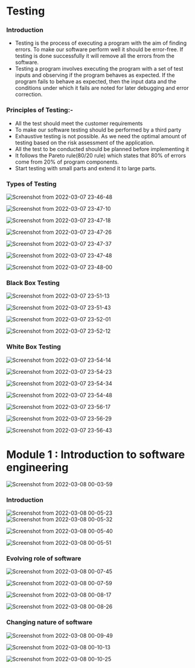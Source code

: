 # Testing

### Introduction
* Testing is the process of executing a program with the aim of finding errors. To make our software perform well it should be error-free. If testing is done successfully it will remove all the errors from the software. 
* Testing a program involves executing the program with a set of test inputs and observing if the program behaves as expected. If the program fails to behave as expected, then the input data and the conditions under which it fails are noted for later debugging and error correction.


### Principles of Testing:-
* All the test should meet the customer requirements 
* To make our software testing should be performed by a third party 
* Exhaustive testing is not possible. As we need the optimal amount of testing based on the risk assessment of the application. 
* All the test to be conducted should be planned before implementing it 
* It follows the Pareto rule(80/20 rule) which states that 80% of errors come from 20% of program components. 
* Start testing with small parts and extend it to large parts. 

### Types of Testing

![Screenshot from 2022-03-07 23-46-48](https://user-images.githubusercontent.com/42698268/157093973-f1c8f0e4-aa6a-4f29-a75f-7b068c0fcd2c.png)

![Screenshot from 2022-03-07 23-47-10](https://user-images.githubusercontent.com/42698268/157093991-7c838e83-16c2-41e1-8e12-b16cae88779b.png)

![Screenshot from 2022-03-07 23-47-18](https://user-images.githubusercontent.com/42698268/157094008-f26fd238-47aa-4136-ac04-17a156ce83ba.png)

![Screenshot from 2022-03-07 23-47-26](https://user-images.githubusercontent.com/42698268/157094016-36ed31d9-8486-4059-bb60-63405d8c13f3.png)

![Screenshot from 2022-03-07 23-47-37](https://user-images.githubusercontent.com/42698268/157094042-e1e4e570-7d7a-4930-a125-c8626fee43ac.png)

![Screenshot from 2022-03-07 23-47-48](https://user-images.githubusercontent.com/42698268/157094052-9b0e25f2-0440-47cc-968e-15ca5d8b29b5.png)

![Screenshot from 2022-03-07 23-48-00](https://user-images.githubusercontent.com/42698268/157094057-c97b5567-f0df-4ad7-baef-8dd5069a8aec.png)

### Black Box Testing


![Screenshot from 2022-03-07 23-51-13](https://user-images.githubusercontent.com/42698268/157094586-d3619119-1f0c-47e2-a7b7-85e7763cb25f.png)


![Screenshot from 2022-03-07 23-51-43](https://user-images.githubusercontent.com/42698268/157094592-7580ed7d-4c7c-4fdc-8d22-a44b4e67921a.png)


![Screenshot from 2022-03-07 23-52-01](https://user-images.githubusercontent.com/42698268/157094606-c3fa21bf-7941-4366-908b-3fac7bf4986c.png)

![Screenshot from 2022-03-07 23-52-12](https://user-images.githubusercontent.com/42698268/157094620-d65bda2d-5d56-4fcf-91ab-d1955cee974c.png)

### White Box Testing
![Screenshot from 2022-03-07 23-54-14](https://user-images.githubusercontent.com/42698268/157094936-0defabcd-5a9d-4f6e-a36c-4438f16f41dd.png)

![Screenshot from 2022-03-07 23-54-23](https://user-images.githubusercontent.com/42698268/157094939-e6b2a9b2-6d89-4aef-8157-bfa5a2213092.png)

![Screenshot from 2022-03-07 23-54-34](https://user-images.githubusercontent.com/42698268/157094943-017bd5d0-92f2-44f5-98c3-91d9733da476.png)

![Screenshot from 2022-03-07 23-54-48](https://user-images.githubusercontent.com/42698268/157094977-fb6ed6d9-1e07-48ab-ad3b-fa15ce14e150.png)


![Screenshot from 2022-03-07 23-56-17](https://user-images.githubusercontent.com/42698268/157095183-d8ecaa2b-e6d5-491d-9cbb-c5922dc7ddf7.png)


![Screenshot from 2022-03-07 23-56-29](https://user-images.githubusercontent.com/42698268/157095193-9300b86c-22a0-4761-9464-280ea9995d33.png)


![Screenshot from 2022-03-07 23-56-43](https://user-images.githubusercontent.com/42698268/157095207-5680d1cf-9df4-4ff7-9aef-b0a04958b2a2.png)


# Module 1 : Introduction to software engineering

![Screenshot from 2022-03-08 00-03-59](https://user-images.githubusercontent.com/42698268/157096471-2865e4ac-ce3a-4683-bbfb-bfc06d76c06d.png)

### Introduction

![Screenshot from 2022-03-08 00-05-23](https://user-images.githubusercontent.com/42698268/157096488-a6651a41-8ea1-4940-83f7-63f57f9f1038.png)
![Screenshot from 2022-03-08 00-05-32](https://user-images.githubusercontent.com/42698268/157096499-24500abc-4f2a-4a86-8624-32a1d016c339.png)

![Screenshot from 2022-03-08 00-05-40](https://user-images.githubusercontent.com/42698268/157096517-6b4072b4-3d41-44ad-93ad-ea411760808a.png)

![Screenshot from 2022-03-08 00-05-51](https://user-images.githubusercontent.com/42698268/157096536-ca32d8ce-1a28-464f-b840-5395f8f07874.png)


### Evolving role of software

![Screenshot from 2022-03-08 00-07-45](https://user-images.githubusercontent.com/42698268/157096876-32fde599-863b-45f4-8ffb-4b99063b7ce4.png)

![Screenshot from 2022-03-08 00-07-59](https://user-images.githubusercontent.com/42698268/157096906-fa87aa3f-6716-4a97-8b2b-ef3b012ad77c.png)

![Screenshot from 2022-03-08 00-08-17](https://user-images.githubusercontent.com/42698268/157096917-9e02c4eb-ba51-4b86-a2a9-f0757a992ec2.png)

![Screenshot from 2022-03-08 00-08-26](https://user-images.githubusercontent.com/42698268/157096923-aee1cce8-335a-4944-9afe-2c7b06c1bcfc.png)

### Changing nature of software

![Screenshot from 2022-03-08 00-09-49](https://user-images.githubusercontent.com/42698268/157097209-1898a305-e81c-43c6-9867-3f132cda28a9.png)

![Screenshot from 2022-03-08 00-10-13](https://user-images.githubusercontent.com/42698268/157097220-055cdb2a-cbed-4f16-8fcd-d23a1c7d2753.png)

![Screenshot from 2022-03-08 00-10-25](https://user-images.githubusercontent.com/42698268/157097225-9d785b24-3b66-42d9-8ae9-b9cd0c7d22a4.png)





































